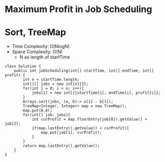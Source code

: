 # Maximum Profit in Job Scheduling

# Sort, TreeMap

- Time Complexity: O(NlogN)
- Space Complexity: O(N)
  - N as length of startTime

```
class Solution {
    public int jobScheduling(int[] startTime, int[] endTime, int[] profit) {
        int n = startTime.length;
        int[][] jobs = new int[n][3];
        for(int i = 0; i < n; i++){
            jobs[i] = new int[]{startTime[i], endTime[i], profit[i]};
        }
        Arrays.sort(jobs, (a, b)-> a[1] - b[1]);
        TreeMap<Integer, Integer> map = new TreeMap();
        map.put(0,0);
        for(int[] job: jobs){
            int curProfit = map.floorEntry(job[0]).getValue() + job[2];
            if(map.lastEntry().getValue() < curProfit){
                map.put(job[1], curProfit);
            }
        }
        return map.lastEntry().getValue();
    }
}
```
